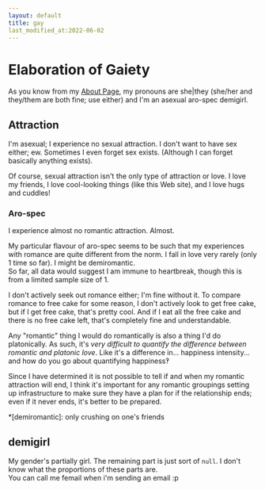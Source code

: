 ```yaml
---
layout: default
title: gay
last_modified_at:2022-06-02
---
```

# Elaboration of Gaiety
As you know from my [About Page](/about), my pronouns are she|they (she/her and they/them are both fine; use either) and I'm an asexual aro-spec demigirl.

## Attraction
I'm asexual; I experience no sexual attraction. I don't want to have sex either; ew. Sometimes I even forget sex exists. (Although I can forget basically anything exists).

Of course, sexual attraction isn't the only type of attraction or love. I love my friends, I love cool-looking things (like this Web site), and I love hugs and cuddles!
### Aro-spec
I experience almost no romantic attraction. Almost.

My particular flavour of aro-spec seems to be such that my experiences with romance are quite different from the norm.
I fall in love very rarely (only 1 time so far). I might be demiromantic.  
So far, all data would suggest I am immune to heartbreak, though this is from a limited sample size of 1.

I don't actively seek out romance either; I'm fine without it. To compare romance to free cake for some reason, I don't actively look to get free cake, but if I get free cake,
that's pretty cool. And if I eat all the free cake and there is no free cake left, that's completely fine and understandable.

Any "romantic" thing I would do romantically is also a thing I'd do platonically. As such, it's *very difficult to quantify the difference between romantic and platonic love*.
Like it's a difference in... happiness intensity... and how do you go about quantifying happiness‽

Since I have determined it is not possible to tell if and when my romantic attraction will end, I think it's important for any romantic groupings setting up infrastructure to make sure they have a plan for if the relationship ends; even if it never ends, it's better to be prepared.

*[demiromantic]: only crushing on one's friends

## demigirl
My gender's partially girl. The remaining part is just sort of `null`. I don't know what the proportions of these parts are.  
You can call me femail when i'm sending an email :p
